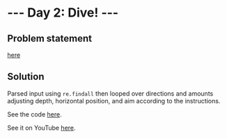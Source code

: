 # --- Day 2: Dive! ---

## Problem statement

[here](https://adventofcode.com/2021/day/2)

## Solution

Parsed input using `re.findall` then looped over directions and amounts adjusting depth, horizontal position, and aim according to the instructions.

See the code [here](solution-final.py).

See it on YouTube [here](https://youtu.be/dEV3Fc6kaWI).